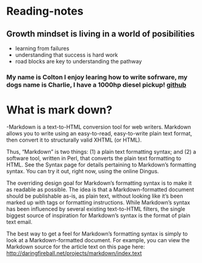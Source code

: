 # Reading-notes

## Growth mindset is living in a world of posibilities
 - learning from failures
 - understanding that success is hard work
 - road blocks are key to understanding the pathway

### My name is Colton I enjoy learing how to write sofrware, my dogs name is Charlie, I have a 1000hp diesel pickup! [github](https://github.com/Coltonchristensen-charliepup)


# What is mark down?
-Markdown is a text-to-HTML conversion tool for web writers. Markdown allows you to write using an easy-to-read, easy-to-write plain text format, then convert it to structurally valid XHTML (or HTML).

Thus, “Markdown” is two things: (1) a plain text formatting syntax; and (2) a software tool, written in Perl, that converts the plain text formatting to HTML. See the Syntax page for details pertaining to Markdown’s formatting syntax. You can try it out, right now, using the online Dingus.

The overriding design goal for Markdown’s formatting syntax is to make it as readable as possible. The idea is that a Markdown-formatted document should be publishable as-is, as plain text, without looking like it’s been marked up with tags or formatting instructions. While Markdown’s syntax has been influenced by several existing text-to-HTML filters, the single biggest source of inspiration for Markdown’s syntax is the format of plain text email.

The best way to get a feel for Markdown’s formatting syntax is simply to look at a Markdown-formatted document. For example, you can view the Markdown source for the article text on this page here: http://daringfireball.net/projects/markdown/index.text
